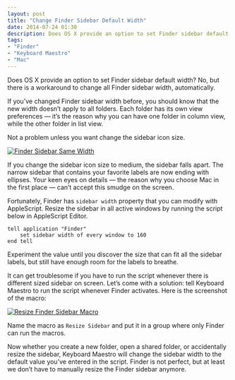 ```yaml
---
layout: post
title: "Change Finder Sidebar Default Width"
date: 2014-07-24 01:30
description: Does OS X provide an option to set Finder sidebar default width? No, but there is a workaround to change all Finder sidebar width, automatically.
tags:
- "Finder"
- "Keyboard Maestro"
- "Mac"
---
```


Does OS X provide an option to set Finder sidebar default width? No, but there is a workaround to change all Finder sidebar width, automatically.

<!-- more -->

If you’ve changed Finder sidebar width before, you should know that the new width doesn’t apply to all folders. Each folder has its own view preferences — it’s the reason why you can have one folder in column view, while the other folder in list view.

Not a problem unless you want change the sidebar icon size.

[ ![Finder Sidebar Same Width][img] ](http://images.sayzlim.net/2014/07/finder_perfect.jpg "Finder Sidebar Same Width")

[img]: http://images.sayzlim.net/2014/07/finder_perfect.jpg "Finder Sidebar Same Width"

If you change the sidebar icon size to medium, the sidebar falls apart. The narrow sidebar that contains your favorite labels are now ending with ellipses. Your keen eyes on details — the reason why you choose Mac in the first place — can’t accept this smudge on the screen.

Fortunately, Finder has `sidebar width` property that you can modify with AppleScript.  Resize the sidebar in all active windows by running the script below in AppleScript Editor.

	tell application "Finder"
		set sidebar width of every window to 160
	end tell

Experiment the value until you discover the size that can fit all the sidebar labels, but still have enough room for the labels to breathe.

It can get troublesome if you have to run the script whenever there is different sized sidebar on screen. Let’s come with a solution: tell Keyboard Maestro to run the script whenever Finder activates. Here is the screenshot of the macro:

[ ![Resize Finder Sidebar Macro][img2] ](http://images.sayzlim.net/2014/07/finder_resize_sidebar.jpg "Resize Finder Sidebar Macro")

[img2]: http://images.sayzlim.net/2014/07/finder_resize_sidebar.jpg "Resize Finder Sidebar Macro"

Name the macro as `Resize Sidebar` and put it in a group where only Finder can run the macros.

Now whether you create a new folder, open a shared folder, or accidentally resize the sidebar, Keyboard Maestro will change the sidebar width to the default value you’ve entered in the script. Finder is not perfect, but at least we don’t have to manually resize the Finder sidebar anymore.